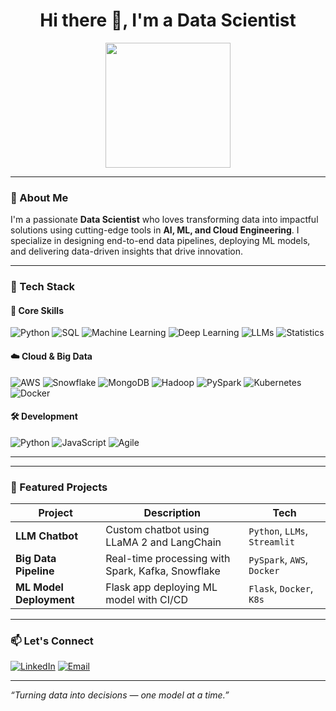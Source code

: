 <h1 align="center">Hi there 👋, I'm a Data Scientist</h1>

<p align="center">
  <img src="https://raw.githubusercontent.com/rahulbanerjee26/githubProfileReadmeGenerator/main/gifs/code.gif" width="200"/>
</p>

---

### 🚀 About Me
I'm a passionate **Data Scientist** who loves transforming data into impactful solutions using cutting-edge tools in **AI, ML, and Cloud Engineering**. I specialize in designing end-to-end data pipelines, deploying ML models, and delivering data-driven insights that drive innovation.

---

### 💼 Tech Stack

#### 🧠 Core Skills
![Python](https://img.shields.io/badge/-Python-3776AB?style=for-the-badge&logo=python&logoColor=white)
![SQL](https://img.shields.io/badge/-SQL-4479A1?style=for-the-badge&logo=postgresql&logoColor=white)
![Machine Learning](https://img.shields.io/badge/-Machine%20Learning-orange?style=for-the-badge)
![Deep Learning](https://img.shields.io/badge/-Deep%20Learning-red?style=for-the-badge)
![LLMs](https://img.shields.io/badge/-LLMs-blueviolet?style=for-the-badge)
![Statistics](https://img.shields.io/badge/-Statistics-grey?style=for-the-badge)

#### ☁️ Cloud & Big Data
![AWS](https://img.shields.io/badge/-AWS-232F3E?style=for-the-badge&logo=amazonaws&logoColor=white)
![Snowflake](https://img.shields.io/badge/-Snowflake-29B5E8?style=for-the-badge&logo=snowflake&logoColor=white)
![MongoDB](https://img.shields.io/badge/-MongoDB-47A248?style=for-the-badge&logo=mongodb&logoColor=white)
![Hadoop](https://img.shields.io/badge/-Hadoop-66CCFF?style=for-the-badge&logo=apachehadoop&logoColor=black)
![PySpark](https://img.shields.io/badge/-PySpark-E25A1C?style=for-the-badge&logo=apachespark&logoColor=white)
![Kubernetes](https://img.shields.io/badge/-Kubernetes-326CE5?style=for-the-badge&logo=kubernetes&logoColor=white)
![Docker](https://img.shields.io/badge/-Docker-2496ED?style=for-the-badge&logo=docker&logoColor=white)

#### 🛠️ Development
![Python](https://img.shields.io/badge/-Python-DC322F?style=for-the-badge&logo=python&logoColor=white)
![JavaScript](https://img.shields.io/badge/-ES6-F7DF1E?style=for-the-badge&logo=javascript&logoColor=black)
![Agile](https://img.shields.io/badge/-Agile-0052CC?style=for-the-badge)

---



---

### 🧠 Featured Projects
| Project | Description | Tech |
|--------|-------------|------|
| **LLM Chatbot** | Custom chatbot using LLaMA 2 and LangChain | `Python`, `LLMs`, `Streamlit` |
| **Big Data Pipeline** | Real-time processing with Spark, Kafka, Snowflake | `PySpark`, `AWS`, `Docker` |
| **ML Model Deployment** | Flask app deploying ML model with CI/CD | `Flask`, `Docker`, `K8s` |

---

### 📫 Let's Connect
[![LinkedIn](https://img.shields.io/badge/-LinkedIn-0A66C2?style=flat-square&logo=linkedin&logoColor=white)](https://linkedin.com/in/n-s-p/)
[![Email](https://img.shields.io/badge/-Email-EA4335?style=flat-square&logo=gmail&logoColor=white)](mailto:saiprasanth1926@gmail.com)

---

*“Turning data into decisions — one model at a time.”*

